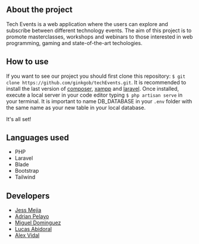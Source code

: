 ## About the project

Tech Events is a web application where the users can explore and subscribe between different technology events. The aim of this project is to promote masterclasses, workshops and webinars to those interested in web programming, gaming and state-of-the-art techologies.    

## How to use

If you want to see our project you should first clone this repository: `$ git clone https://github.com/ginkgob/techEvents.git`. It is recommended to install the last version of [composer](https://getcomposer.org/), [xampp](https://www.apachefriends.org/es/index.html) and [laravel](https://laravel.com/). Once installed, execute a local server in your code editor typing `$ php artisan serve` in your terminal. It is important to name DB_DATABASE in your `.env` folder with the same name as your new table in your local database.  

It's all set!

## Languages used

- PHP
- Laravel
- Blade
- Bootstrap
- Tailwind

## Developers

- [Jess Mejia](https://github.com/itsberriver)
- [Adrian Pelayo](https://github.com/bigbae18)
- [Miguel Dominguez](https://github.com/MADROCHA)
- [Lucas Abidoral](https://github.com/Lucasbcn)
- [Alex Vidal](https://github.com/ginkgob)
